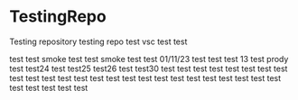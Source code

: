 # TestingRepo
Testing repository
testing repo
test
vsc test
test

test test
smoke test
test smoke test
test 01/11/23
test
test 
test 13
test prody
test
test24
test
test25
test26
test
test30
test
test
test
test
test
test
test
test
test
test
test
test
test
test
test
test
test
test
test
test
test
test
test
test
test
test
test
test
test
test